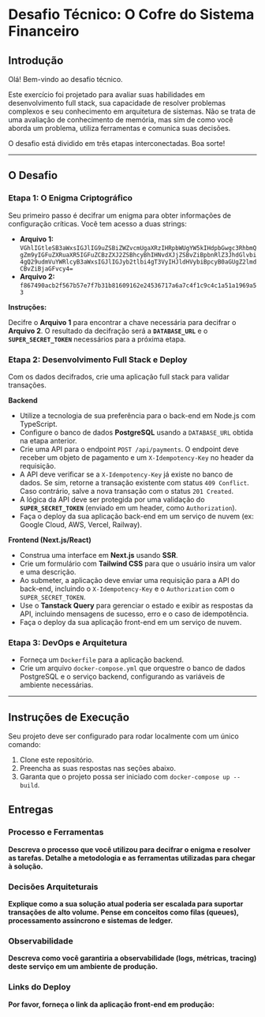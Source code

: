 # Desafio Técnico: O Cofre do Sistema Financeiro

## Introdução

Olá! Bem-vindo ao desafio técnico.

Este exercício foi projetado para avaliar suas habilidades em desenvolvimento full stack, sua capacidade de resolver problemas complexos e seu conhecimento em arquitetura de sistemas. Não se trata de uma avaliação de conhecimento de memória, mas sim de como você aborda um problema, utiliza ferramentas e comunica suas decisões.

O desafio está dividido em três etapas interconectadas. Boa sorte!

---

## O Desafio

### Etapa 1: O Enigma Criptográfico

Seu primeiro passo é decifrar um enigma para obter informações de configuração críticas. Você tem acesso a duas strings:

* **Arquivo 1:** `VGhlIGtleSB3aWxsIGJlIG9uZSBiZWZvcmUgaXRzIHRpbWUgYW5kIHdpbGwgc3RhbmQgZm9yIGFuZXRuaXR5IGFuZCBzZXJ2ZSBhcyBhIHNvdXJjZSBvZiBpbnRlZ3JhdGlvbi4gQ29udmVuYWRlcyB3aWxsIGJlIGJyb2tlbi4gT3VyIHJldHVybiBpcyB0aGUgZ2lmdCBvZiBjaGFvcy4=`
* **Arquivo 2:** `f867490acb2f567b57e7f7b31b81609162e24536717a6a7c4f1c9c4c1a51a1969a53`

**Instruções:**

Decifre o **Arquivo 1** para encontrar a chave necessária para decifrar o **Arquivo 2**. O resultado da decifração será a **`DATABASE_URL`** e o **`SUPER_SECRET_TOKEN`** necessários para a próxima etapa.

### Etapa 2: Desenvolvimento Full Stack e Deploy

Com os dados decifrados, crie uma aplicação full stack para validar transações.

**Backend**
* Utilize a tecnologia de sua preferência para o back-end em Node.js com TypeScript.
* Configure o banco de dados **PostgreSQL** usando a `DATABASE_URL` obtida na etapa anterior.
* Crie uma API para o endpoint `POST /api/payments`. O endpoint deve receber um objeto de pagamento e um `X-Idempotency-Key` no header da requisição.
* A API deve verificar se a `X-Idempotency-Key` já existe no banco de dados. Se sim, retorne a transação existente com status `409 Conflict`. Caso contrário, salve a nova transação com o status `201 Created`.
* A lógica da API deve ser protegida por uma validação do **`SUPER_SECRET_TOKEN`** (enviado em um header, como `Authorization`).
* Faça o deploy da sua aplicação back-end em um serviço de nuvem (ex: Google Cloud, AWS, Vercel, Railway).

**Frontend (Next.js/React)**
* Construa uma interface em **Next.js** usando **SSR**.
* Crie um formulário com **Tailwind CSS** para que o usuário insira um valor e uma descrição.
* Ao submeter, a aplicação deve enviar uma requisição para a API do back-end, incluindo o `X-Idempotency-Key` e o `Authorization` com o `SUPER_SECRET_TOKEN`.
* Use o **Tanstack Query** para gerenciar o estado e exibir as respostas da API, incluindo mensagens de sucesso, erro e o caso de idempotência.
* Faça o deploy da sua aplicação front-end em um serviço de nuvem.

### Etapa 3: DevOps e Arquitetura

* Forneça um `Dockerfile` para a aplicação backend.
* Crie um arquivo `docker-compose.yml` que orquestre o banco de dados PostgreSQL e o serviço backend, configurando as variáveis de ambiente necessárias.

---

## Instruções de Execução

Seu projeto deve ser configurado para rodar localmente com um único comando:

1.  Clone este repositório.
2.  Preencha as suas respostas nas seções abaixo.
3.  Garanta que o projeto possa ser iniciado com `docker-compose up --build`.

## Entregas

### Processo e Ferramentas

**Descreva o processo que você utilizou para decifrar o enigma e resolver as tarefas. Detalhe a metodologia e as ferramentas utilizadas para chegar à solução.**

### Decisões Arquiteturais

**Explique como a sua solução atual poderia ser escalada para suportar transações de alto volume. Pense em conceitos como filas (queues), processamento assíncrono e sistemas de ledger.**

### Observabilidade

**Descreva como você garantiria a observabilidade (logs, métricas, tracing) deste serviço em um ambiente de produção.**

### Links do Deploy

**Por favor, forneça o link da aplicação front-end em produção:**
